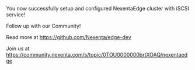 You now successfully setup and configured NexentaEdge cluster with iSCSI service!

Follow up with our Community!

Read more at https://github.com/Nexenta/edge-dev

Join us at https://community.nexenta.com/s/topic/0TOU0000000brtXOAQ/nexentaedge
